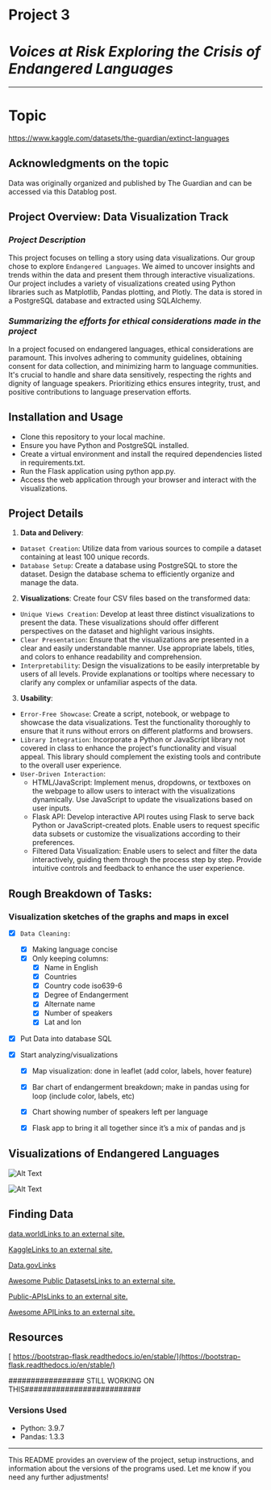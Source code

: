# Project 3

# *Voices at Risk Exploring the Crisis of Endangered Languages*
---

# Topic
https://www.kaggle.com/datasets/the-guardian/extinct-languages

## Acknowledgments on the topic
Data was originally organized and published by The Guardian and can be accessed via this Datablog post.


## Project Overview: Data Visualization Track

### *Project Description*

This project focuses on telling a story using data visualizations. Our group chose to explore `Endangered Languages`. We aimed to uncover insights and trends within the data and present them through interactive visualizations. Our project includes a variety of visualizations created using Python libraries such as Matplotlib, Pandas plotting, and Plotly. The data is stored in a PostgreSQL database and extracted using SQLAlchemy. 

### *Summarizing the efforts for ethical considerations made in the project*

In a project focused on endangered languages, ethical considerations are paramount. This involves adhering to community guidelines, obtaining consent for data collection, and minimizing harm to language communities. It's crucial to handle and share data sensitively, respecting the rights and dignity of language speakers. Prioritizing ethics ensures integrity, trust, and positive contributions to language preservation efforts.

## Installation and Usage

- Clone this repository to your local machine.
- Ensure you have Python and PostgreSQL installed.
- Create a virtual environment and install the required dependencies listed in requirements.txt.
- Run the Flask application using python app.py.
- Access the web application through your browser and interact with the visualizations.
  
## Project Details

1. **Data and Delivery**:  
 - `Dataset Creation`: Utilize data from various sources to compile a dataset containing at least 100 unique records. 
 - `Database Setup`: Create a database using PostgreSQL to store the dataset. Design the database schema to efficiently organize and manage the data.

2. **Visualizations**: Create four CSV files based on the transformed data:
 - `Unique Views Creation`: Develop at least three distinct visualizations to present the data. These visualizations should offer different perspectives on the dataset and highlight various insights.
 - `Clear Presentation`: Ensure that the visualizations are presented in a clear and easily understandable manner. Use appropriate labels, titles, and colors to enhance readability and comprehension.
 - `Interpretability`: Design the visualizations to be easily interpretable by users of all levels. Provide explanations or tooltips where necessary to clarify any complex or unfamiliar aspects of the data.

3. **Usability**:
  - `Error-Free Showcase`: Create a script, notebook, or webpage to showcase the data visualizations. Test the functionality thoroughly to ensure that it runs without errors on different platforms and browsers.
  - `Library Integration`: Incorporate a Python or JavaScript library not covered in class to enhance the project's functionality and visual appeal. This library should complement the existing tools and contribute to the overall user experience.
  - `User-Driven Interaction`:
       - HTML/JavaScript: Implement menus, dropdowns, or textboxes on the webpage to allow users to interact with the visualizations dynamically. Use JavaScript to update the visualizations based on user inputs.
       - Flask API: Develop interactive API routes using Flask to serve back Python or JavaScript-created plots. Enable users to request specific data subsets or customize the visualizations according to their preferences.
       - Filtered Data Visualization: Enable users to select and filter the data interactively, guiding them through the process step by step. Provide intuitive controls and feedback to enhance the user experience.

## Rough Breakdown of Tasks:
### Visualization sketches of the graphs and maps in excel
  - [x] `Data Cleaning:` 
    - [x] Making language concise
    - [x] Only keeping columns:
        -  [x] Name in English
        - [x] Countries
        - [x] Country code iso639-6
        - [x] Degree of Endangerment
        - [x] Alternate name
        - [x] Number of speakers
        - [x] Lat and lon
          
  - [x] Put Data into database SQL

  - [x] Start analyzing/visualizations
      - [x] Map visualization: done in leaflet (add color, labels, hover feature)
      - [x] Bar chart of endangerment breakdown; make in pandas using for loop (include color, labels, etc)
      - [x] Chart showing number of speakers left per language
      - [x] Flask app to bring it all together since it’s a mix of pandas and js

   
## Visualizations of Endangered Languages
![Alt Text](image_url)

![Alt Text]([image_url](https://github.com/JessH09/Voices-at-Risk-Exploring-the-Crisis-of-Endangered-Languages-/blob/main/bar.png))
   
## Finding Data

[data.worldLinks to an external site.](https://data.world/)

[KaggleLinks to an external site.](https://www.kaggle.com/)

[Data.govLinks](https://data.gov/) 

[Awesome Public DatasetsLinks to an external site.](https://github.com/awesomedata/awesome-public-datasets)

[Public-APIsLinks to an external site.](https://github.com/Kikobeats/awesome-api)

[Awesome APILinks to an external site.](https://benjo-li.medium.com/a-curated-collection-of-over-150-apis-to-build-great-products-fdcfa0f361bc)

## Resources
[ https://bootstrap-flask.readthedocs.io/en/stable/](https://bootstrap-flask.readthedocs.io/en/stable/)

################# STILL WORKING ON THIS##########################

### Versions Used
- Python: 3.9.7
- Pandas: 1.3.3

---

This README provides an overview of the project, setup instructions, and information about the versions of the programs used. Let me know if you need any further adjustments!
